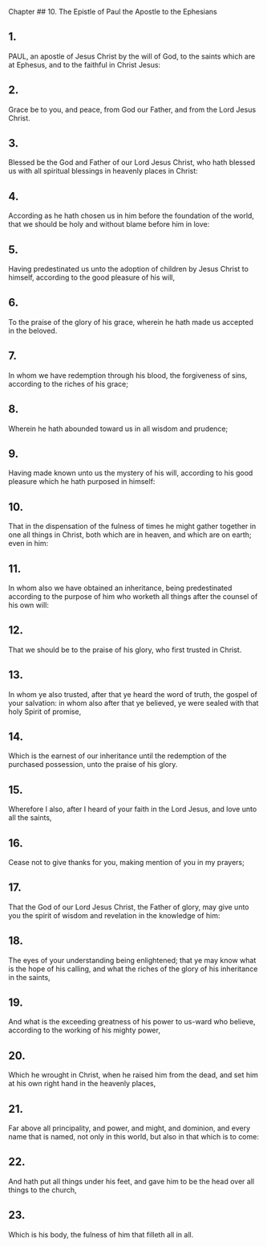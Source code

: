 Chapter ## 10.
The Epistle of Paul the Apostle to the Ephesians
## 1.
PAUL, an apostle of Jesus Christ by the will of God, to the saints which are at Ephesus, and to the faithful in Christ Jesus:
## 2.
Grace be to you, and peace, from God our Father, and from the Lord Jesus Christ.
## 3.
Blessed be the God and Father of our Lord Jesus Christ, who hath blessed us with all spiritual blessings in heavenly places in Christ:
## 4.
According as he hath chosen us in him before the foundation of the world, that we should be holy and without blame before him in love:
## 5.
Having predestinated us unto the adoption of children by Jesus Christ to himself, according to the good pleasure of his will,
## 6.
To the praise of the glory of his grace, wherein he hath made us accepted in the beloved.
## 7.
In whom we have redemption through his blood, the forgiveness of sins, according to the riches of his grace;
## 8.
Wherein he hath abounded toward us in all wisdom and prudence;
## 9.
Having made known unto us the mystery of his will, according to his good pleasure which he hath purposed in himself:
## 10.
That in the dispensation of the fulness of times he might gather together in one all things in Christ, both which are in heaven, and which are on earth; even in him:
## 11.
In whom also we have obtained an inheritance, being predestinated according to the purpose of him who worketh all things after the counsel of his own will:
## 12.
That we should be to the praise of his glory, who first trusted in Christ.
## 13.
In whom ye also trusted, after that ye heard the word of truth, the gospel of your salvation: in whom also after that ye believed, ye were sealed with that holy Spirit of promise,
## 14.
Which is the earnest of our inheritance until the redemption of the purchased possession, unto the praise of his glory.
## 15.
Wherefore I also, after I heard of your faith in the Lord Jesus, and love unto all the saints,
## 16.
Cease not to give thanks for you, making mention of you in my prayers;
## 17.
That the God of our Lord Jesus Christ, the Father of glory, may give unto you the spirit of wisdom and revelation in the knowledge of him:
## 18.
The eyes of your understanding being enlightened; that ye may know what is the hope of his calling, and what the riches of the glory of his inheritance in the saints,
## 19.
And what is the exceeding greatness of his power to us-ward who believe, according to the working of his mighty power,
## 20.
Which he wrought in Christ, when he raised him from the dead, and set him at his own right hand in the heavenly places,
## 21.
Far above all principality, and power, and might, and dominion, and every name that is named, not only in this world, but also in that which is to come:
## 22.
And hath put all things under his feet, and gave him to be the head over all things to the church,
## 23.
Which is his body, the fulness of him that filleth all in all.
